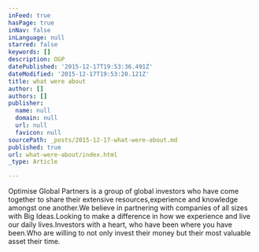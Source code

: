```yaml
---
inFeed: true
hasPage: true
inNav: false
inLanguage: null
starred: false
keywords: []
description: OGP
datePublished: '2015-12-17T19:53:36.491Z'
dateModified: '2015-12-17T19:53:20.121Z'
title: what were about
author: []
authors: []
publisher:
  name: null
  domain: null
  url: null
  favicon: null
sourcePath: _posts/2015-12-17-what-were-about.md
published: true
url: what-were-about/index.html
_type: Article

---
```

Optimise Global Partners is a group of global investors who have come together to share their extensive resources,experience and knowledge amongst one another.We believe in partnering with companies of all sizes with Big Ideas.Looking to make a difference in how we experience and live our daily lives.Investors with a heart, who have been where you have been.Who are willing to not only invest their money but their most valuable asset their time.